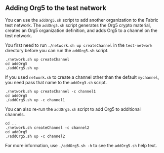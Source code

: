 ## Adding Org5 to the test network

You can use the `addOrg5.sh` script to add another organization to the Fabric test network. The `addOrg5.sh` script generates the Org5 crypto material, creates an Org5 organization definition, and adds Org5 to a channel on the test network.

You first need to run `./network.sh up createChannel` in the `test-network` directory before you can run the `addOrg5.sh` script.

```
./network.sh up createChannel
cd addOrg5
./addOrg5.sh up
```

If you used `network.sh` to create a channel other than the default `mychannel`, you need pass that name to the `addOrg3.sh` script.
```
./network.sh up createChannel -c channel1
cd addOrg5
./addOrg5.sh up -c channel1
```

You can also re-run the `addOrg5.sh` script to add Org5 to additional channels.
```
cd ..
./network.sh createChannel -c channel2
cd addOrg5
./addOrg5.sh up -c channel2
```

For more information, use `./addOrg5.sh -h` to see the `addOrg5.sh` help text.
